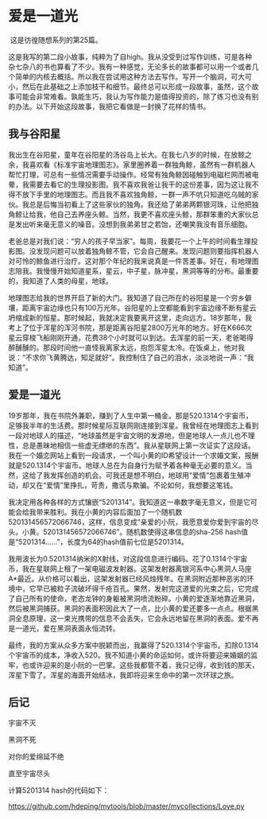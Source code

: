 # 爱是一道光

​	这是彷徨随想系列的第25篇。



​	这是我写的第二段小故事，纯粹为了自high。我从没受到过写作训练，可是各种杂七杂八的书也算看了不少。我有一种感觉，无论多长的故事都可以用一个或者几个简单的内核去概括。所以我在尝试用这种方法去写作。写开一个脑洞，可大可小，然后在此基础之上添加枝干和细节。最终总可以形成一段故事，虽然，这个故事可能会非常难看。孰能生巧，我认为写作能力是值得投资的，除了练习也没有别的办法。以下开始这段故事，我把它看做是一封换了花样的情书。



## 我与谷阳星

​	我出生在谷阳星，童年在谷阳星的汤谷岛上长大。在我七八岁的时候，在放鲸之余，我喜欢看《标准宇宙地理图志》。家里圈养着一群独角鲸，虽然有一群机器人帮忙打理，可总有一些情况需要手动操作。经常有独角鲸因碰触到电磁栏网而被电晕，我需要去看它的生理投影图。我不喜欢我爸让我干的这份差事，因为这让我不得不放下手里的地理图志。而且我不喜欢独角鲸，一群一声不吭只知道吃乌贼的家伙。我总是后悔当初看上了这些家伙的独角。我还给了弟弟两颗银河珠，让他把独角鲸让给我，他自己去养座头鲸。当然，我更不喜欢座头鲸，那群笨重的大家伙总是发出听来毫无意义的噪音。没想到我弟弟甘之若饴，还嘲笑我没有音乐细胞。



​	老爸总是对我们说：“穷人的孩子早当家”。每周，我要花一个上午的时间看生理投影图。没发现问题可以放着独角鲸不管，它会自己醒来。发现问题则要指挥机器人对可怜的鲸鱼进行治疗。这对那个年纪的我来说真是一件苦差事。好在，有地理图志陪我。我慢慢开始知道星系，星云，中子星，脉冲星，黑洞等等的分布。最重要的，我知道了人类的母星，地球。



​	地理图志给我的世界开启了新的大门。我知道了自己所在的谷阳星是一个穷乡僻壤，距离宇宙边缘也只有100万光年。谷阳星的上空都能看到宇宙边缘不断有星云坍缩成新的恒星。那时候起，我就决定我要离开这里，走向远方。18岁那年，我考上了位于浑星的浑河书院，那是距离谷阳星2800万光年的地方。好在K666次星云穿梭飞船刚刚开通，花费38个小时就可以到达。去浑星的前一天，老爸喝得醉醺醺的。那段时间他一直怪我离家太远，抱怨浑星太冷。在饭桌上，他对我说：“不求你飞黄腾达，知足就好”。我控制住了自己的泪水，淡淡地说一声：“我知道”。



## 爱是一道光

​	19岁那年，我在书院外兼职，赚到了人生中第一桶金。那是520.1314个宇宙币，足够我半年的生活费。那时候星际互联网刚连接到浑星。我曾经在地理图志上看到一段对地球人的描述，“地球虽然是宇宙文明的发源地，但是地球人一点儿也不理性，总是愚昧地相信一些虚无缥缈的东西”。我从星联网上第一次证实了这段话。我在一个婚恋网站上看到一段请求，一个叫小黄的ID希望设计一个求婚文案，报酬就是520.1314个宇宙币。地球人总在为自身行为赋予着各种毫无必要的意义。当然，这给了我发挥创造的机会。可我还是想不明白，地球用“爱情”包裹着生殖冲动，却又在“爱情”里挣扎，苛责，撒谎与欺骗。不论如何，我想要这笔钱。



​	我决定用各种各样的方式镶嵌“5201314”。我知道这一串数字毫无意义，但是它可能会给我带来胜利。我在小黄的内容后面加了一个随机数520131456572066746，这样，信息变成“亲爱的小阮，我愿意爱你爱到宇宙的尽头。小黄。520131456572066746”。随机数使得这串信息的sha-256 hash值是“5201314......”，长度为64的hash值前七位是5201314。



​	我用波长为0.5201314纳米的X射线，对这段信息进行编码。花了0.1314个宇宙币，我在星联网上租了一架电磁波发射器。这架发射器离银河系中心黑洞人马座A*最近。从价格可以看出，这架发射器已经风烛残年。在黑洞附近那种恶劣的环境中，它早已被粒子流破坏得千疮百孔。果然，发射完这道爱的光束之后，它完成了自己所有的使命，老态龙钟的身躯被黑洞喷流粉碎。小黄的爱逐渐地靠近黑洞，然后被黑洞捕获。黑洞的表面积因此大了一点，比小黄的爱还要多一点点。根据黑洞全息原理，这一束光携带的信息不会丢失，它会永远地留在黑洞的表面。爱不再是一道光，爱在黑洞表面永恒流转。



​	最终，我的方案从众多方案中脱颖而出，我赢得了520.1314个宇宙币。扣除0.1314个宇宙币的成本，净收入520。我不知道小黄的命运如何，或许将要迎来婚姻的监牢，也或许迎来的是小阮的一巴掌。这些我都管不着，我只记得，收到钱的那天，浑星下雪了。浑星的海面开始结冰，我即将迎来生命中的第一次环球之旅。



## 后记

宇宙不灭

黑洞不死

对你的爱绵延不绝

直至宇宙尽头













计算5201314 hash的代码如下：

https://github.com/hdeping/mytools/blob/master/mycollections/Love.py